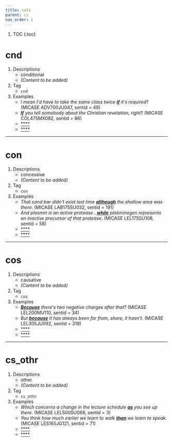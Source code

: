 ```yaml
---
title: cat1
parent: cs
nav_order: 1
---
```

1. TOC
{:toc}

# cnd

1. Descriptions
    - conditional
    - *(Content to be added)*
2. Tag
    - `cnd`
3. Examples
    - *I mean I'd have to take the same class twice <ins>**if**</ins> it's required*? (MICASE ADV700JU047, sentid = 49)
    - *<ins>**If**</ins> you tell somebody about the Christian revelation, right*? (MICASE COL475MX082, sentid = 86)
    - <ins>****</ins>
    - <ins>****</ins>

---

# con

1. Descriptions
    - concessive
    - *(Content to be added)*
2. Tag
    - `con`
3. Examples
    - *That sand bar didn't exist last time <ins>**although**</ins> the shallow area was there*. (MICASE LAB175SU032, sentid = 191)
    - *And plasmin is an active protease...<ins>**while**</ins> plasminogen represents an inactive precursor of that protease*. (MICASE LEL175SU106, sentid = 58)
    - <ins>****</ins>
    - <ins>****</ins>

---

# cos

1. Descriptions
    - causative
    - *(Content to be added)*
2. Tag
    - `cos`
3. Examples
    - *<ins>**Because**</ins> there's two negative charges after that*? (MICASE LEL200MU110, sentid = 34)
    - *But <ins>**because**</ins> it has always been far from, shore, it hasn't*. (MICASE LEL305JU092, sentid = 319)
    - <ins>****</ins>
    - <ins>****</ins>

---

# cs_othr

1. Descriptions
    - other
    - *(Content to be added)*
2. Tag
    - `cs_othr`
3. Examples
    - *Which concerns a change in the lecture schedule <ins>**as**</ins> you see up there*. (MICASE LEL500SU088, sentid = 3)
    - *You think how much earlier we learn to walk <ins>**than**</ins> we learn to speak*. (MICASE LES165JG121, sentid = 71)
    - <ins>****</ins>
    - <ins>****</ins>

